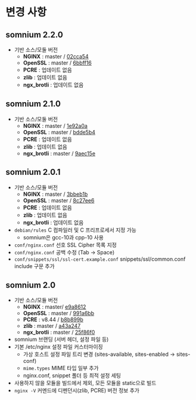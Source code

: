 변경 사항
========
somnium 2.2.0
-------------
  - 기반 소스/모둘 버전
    - **NGINX** : master / [02cca54](https://github.com/nginx/nginx/commit/02cca547704f710f26a7480d3fa6b476b0f1dccd)
    - **OpenSSL** : master / [6bbff16](https://github.com/openssl/openssl/commit/6bbff162f1d72ed52d705c4c146cd3152ef4648c)
    - **PCRE** : 업데이트 없음
    - **zlib** : 업데이트 없음
    - **ngx_brotli** : 업데이트 없음

somnium 2.1.0
-------------
  - 기반 소스/모둘 버전
    - **NGINX** : master / [1e92a0a](https://github.com/nginx/nginx/commit/1e92a0a4cef98902aed35d7b402a6a402951aba4)
    - **OpenSSL** : master / [bdde5b4](https://github.com/openssl/openssl/commit/a2a5506b9329b978a2a5b11a518b9789446ad310)
    - **PCRE** : 업데이트 없음
    - **zlib** : 업데이트 없음
    - **ngx_brotli** : master / [9aec15e](https://github.com/google/ngx_brotli/commit/9aec15e2aa6feea2113119ba06460af70ab3ea62)

somnium 2.0.1
-------------
  - 기반 소스/모듈 버전
    - **NGINX** : master / [3bbeb1b](https://github.com/nginx/nginx/commit/3bbeb1b8de857409c3dc9da45eb963d13b126537)
    - **OpenSSL** : master / [8c27ee6](https://github.com/openssl/openssl/commit/8c27ee6e056257ab872598bb2a410b23f6c411a0)
    - **PCRE** : 업데이트 없음
    - **zlib** : 업데이트 없음
    - **ngx_brotli** : 업데이트 없음
  - `debian/rules` C 컴파일러 및 C 프리프로세서 지정 가능
    - somnium은 gcc-10과 cpp-10 사용
  - `conf/nginx.conf` 선호 SSL Cipher 목록 지정
  - `conf/nginx.conf` 공백 수정 (Tab -> Space)
  - `conf/snippets/ssl/ssl-cert.example.conf` snippets/ssl/common.conf include 구문 추가

somnium 2.0
-----------
  - 기반 소스/모듈 버전
    - **NGINX** : master/ [e9a8612](https://github.com/nginx/nginx/commit/e9a8612c13380beb7b313d3ce50b223abda3f90a)
    - **OpenSSL** : master / [991a6bb](https://github.com/openssl/openssl/commit/991a6bb58182d4d2077a68eb813c897b7de73462)
    - **PCRE** : v8.44 / [b8b899b](https://github.com/SDSkyKlouD/pcre-old/commit/b8b899b1c843484c8b229a7635e3aecbc8b8729a)
    - **zlib** : master / [a43a247](https://github.com/jtkukunas/zlib/commit/a43a247bfa16ec5368747b5b64f11ea5ca033010)
    - **ngx_brotli** : master / [25f86f0](https://github.com/google/ngx_brotli/commit/25f86f0bac1101b6512135eac5f93c49c63609e3)
  - somnium 브랜딩 (서버 헤더, 설정 파일 등)
  - 기본 /etc/nginx 설정 파일 커스터마이징
    - 가상 호스트 설정 파일 트리 변경 (sites-available, sites-enabled → sites-conf)
    - `mime.types` MIME 타입 일부 추가
    - nginx.conf, snippet 폴더 등 최적 설정 세팅
  - 사용하지 않을 모듈을 빌드에서 제외, 모든 모듈을 static으로 빌드
  - `nginx -V` 커멘드에 디펜던시(zlib, PCRE) 버전 정보 추가
